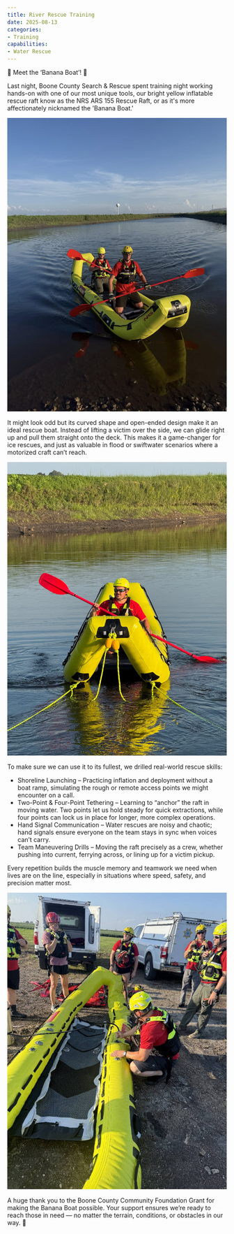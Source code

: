 ```yaml
---
title: River Rescue Training
date: 2025-08-13
categories:
- Training
capabilities:
- Water Rescue
---
```


🍌 Meet the ‘Banana Boat’! 🍌

Last night, Boone County Search & Rescue spent training night working hands-on with one of our most unique tools, our bright yellow inflatable rescue raft know as the NRS ARS 155 Rescue Raft, or as it's more affectionately nicknamed the 'Banana Boat.'

![Banana inflatable rescue boat](532251803_1278974274024852_976141026808614756_n.jpg "Space (and stability) enough for two rescuers and a victim.")

It might look odd but its curved shape and open-ended design make it an ideal rescue boat. Instead of lifting a victim over the side, we can glide right up and pull them straight onto the deck. This makes it a game-changer for ice rescues, and just as valuable in flood or swiftwater scenarios where a motorized craft can’t reach.

![Tethering](532344077_1278973837358229_2577284814494290587_n.jpg "Practicing tethered operations for swift water rescues.")

To make sure we can use it to its fullest, we drilled real-world rescue skills:

- Shoreline Launching – Practicing inflation and deployment without a boat ramp, simulating the rough or remote access points we might encounter on a call.
- Two-Point & Four-Point Tethering – Learning to “anchor” the raft in moving water. Two points let us hold steady for quick extractions, while four points can lock us in place for longer, more complex operations.
- Hand Signal Communication – Water rescues are noisy and chaotic; hand signals ensure everyone on the team stays in sync when voices can’t carry.
- Team Maneuvering Drills – Moving the raft precisely as a crew, whether pushing into current, ferrying across, or lining up for a victim pickup.

Every repetition builds the muscle memory and teamwork we need when lives are on the line, especially in situations where speed, safety, and precision matter most.

![Boat inflation](515503436_1278973667358246_8766367217267844349_n.jpg "The ASR-155 can be inflated an deployed within minutes.")

A huge thank you to the Boone County Community Foundation Grant for making the Banana Boat possible. Your support ensures we’re ready to reach those in need — no matter the terrain, conditions, or obstacles in our way. 💛
